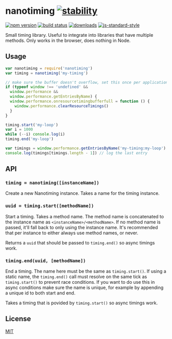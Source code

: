 # nanotiming [![stability][0]][1]
[![npm version][2]][3] [![build status][4]][5]
[![downloads][8]][9] [![js-standard-style][10]][11]

Small timing library. Useful to integrate into libraries that have multiple
methods. Only works in the browser, does nothing in Node.

## Usage
```js
var nanotiming = require('nanotiming')
var timing = nanotiming('my-timing')

// make sure the buffer doesn't overflow, set this once per application
if (typeof window !== 'undefined' &&
  window.performance &&
  window.performance.getEntriesByName) {
  window.performance.onresourcetimingbufferfull = function () {
    window.performance.clearResourceTimings()
  }
}

timing.start('my-loop')
var i = 1000
while (--i) console.log(i)
timing.end('my-loop')

var timings = window.performance.getEntriesByName('my-timing:my-loop')
console.log(timings[timings.length - 1]) // log the last entry
```

## API
### `timing = nanotiming([instanceName])`
Create a new Nanotiming instance. Takes a name for the timing instance.

### `uuid = timing.start([methodName])`
Start a timing. Takes a method name. The method name is concatenated to the
instance name as `<instanceName>/<methodName>`. If no method name is passed,
it'll fall back to only using the instance name. It's recommended that per
instance to either always use method names, or never.

Returns a `uuid` that should be passed to `timing.end()` so async timings work.

### `timing.end(uuid, [methodName])`
End a timing. The name here must be the same as `timing.start()`. If using a
static name, the `timing.end()` call must resolve on the same tick as
`timing.start()` to prevent race conditions. If you want to do use this in
async conditions make sure the name is unique, for example by appending a
unique id to both start and end.

Takes a timing that is povided by `timing.start()` so async timings work.

## License
[MIT](https://tldrlegal.com/license/mit-license)

[0]: https://img.shields.io/badge/stability-experimental-orange.svg?style=flat-square
[1]: https://nodejs.org/api/documentation.html#documentation_stability_index
[2]: https://img.shields.io/npm/v/nanotiming.svg?style=flat-square
[3]: https://npmjs.org/package/nanotiming
[4]: https://img.shields.io/travis/yoshuawuyts/nanotiming/master.svg?style=flat-square
[5]: https://travis-ci.org/yoshuawuyts/nanotiming
[6]: https://img.shields.io/codecov/c/github/yoshuawuyts/nanotiming/master.svg?style=flat-square
[7]: https://codecov.io/github/yoshuawuyts/nanotiming
[8]: http://img.shields.io/npm/dm/nanotiming.svg?style=flat-square
[9]: https://npmjs.org/package/nanotiming
[10]: https://img.shields.io/badge/code%20style-standard-brightgreen.svg?style=flat-square
[11]: https://github.com/feross/standard
